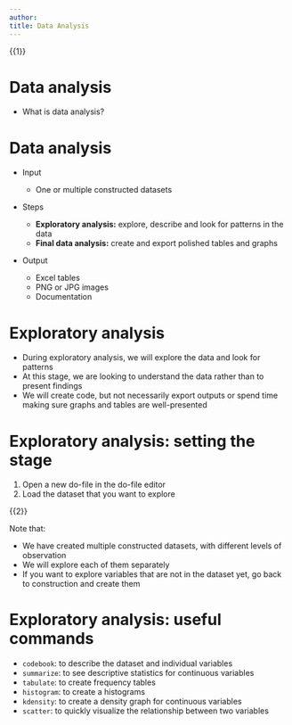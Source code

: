 ```yaml
---
author:
title: Data Analysis
---
```



{{1}}


# Data analysis

- What is data analysis?

# Data analysis

- Input
  - One or multiple constructed datasets
  
- Steps
  - **Exploratory analysis:** explore, describe and look for patterns in the data
  - **Final data analysis:** create and export polished tables and graphs
  
- Output
  - Excel tables
  - PNG or JPG images
  - Documentation

# Exploratory analysis

- During exploratory analysis, we will explore the data and look for patterns
- At this stage, we are looking to understand the data rather than to present findings
- We will create code, but not necessarily export outputs or spend time making sure graphs and tables are well-presented

# Exploratory analysis: setting the stage

1. Open a new do-file in the do-file editor
2. Load the dataset that you want to explore


{{2}}


Note that:

  - We have created multiple constructed datasets, with different levels of observation
  - We will explore each of them separately
  - If you want to explore variables that are not in the dataset yet, go back to construction and create them
 
# Exploratory analysis: useful commands

- `codebook`: to describe the dataset and individual variables
- `summarize`: to see descriptive statistics for continuous variables
- `tabulate`: to create frequency tables
- `histogram`: to create a histograms
- `kdensity`: to create a density graph for continuous variables
- `scatter`: to quickly visualize the relationship between two variables

